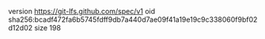 version https://git-lfs.github.com/spec/v1
oid sha256:bcadf472fa6b5745fdff9db7a440d7ae09f41a19e19c9c338060f9bf02d12d02
size 198
